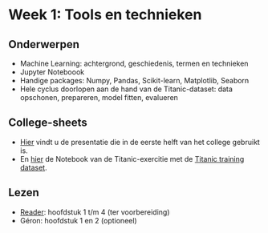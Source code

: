 # Week 1: Tools en technieken

## Onderwerpen

* Machine Learning: achtergrond, geschiedenis, termen en technieken
* Jupyter Noteboook
* Handige packages: Numpy, Pandas, Scikit-learn, Matplotlib, Seaborn
* Hele cyclus doorlopen aan de hand van de Titanic-dataset: data opschonen, prepareren, model fitten, evalueren

## College-sheets

* [Hier](../lectures/wk1/ML_wk6_Methoden-Technieken.pptx) vindt u de presentatie die in de eerste helft van het college gebruikt is.
* En [hier](../lectures/wk1/livecoding/Titanic.ipynb) de Notebook van de Titanic-exercitie met de [Titanic training dataset](../lectures/wk1/livecoding/titanic-train.csv).

## Lezen

* [Reader](../files/Reader%20Machine%20Learning%202.1%20CC%20BY-NC-SA%204.0.pdf): hoofdstuk 1 t/m 4 (ter voorbereiding)
* Géron: hoofdstuk 1 en 2 (optioneel)
